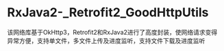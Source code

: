 # RxJava2-_Retrofit2_GoodHttpUtils
该网络库基于OkHttp3，Retrofit2和RxJava2进行了高度封装，使网络请求变得异常方便，支持单文件，多文件上传及进度监听，支持文件下载及进度监听
